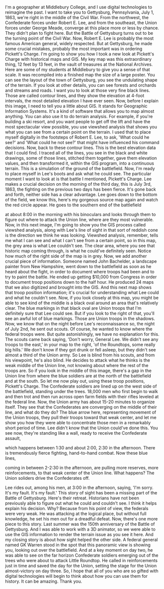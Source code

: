 
I&#39;m a geographer at Middlebury College,
and I use digital technologies
to reimagine the past.
I want to take you to Gettysburg, Pennsylvania,
July 1, 1863,
we&#39;re right in the middle of the Civil War.
From the northwest,
the Confederate forces
under Robert E. Lee,
and from the southeast,
the Union forces under George Meade,
converge at this place
more or less by chance.
They didn&#39;t plan to fight here.
But the Battle of Gettysburg turns out
to be the turning point of the Civil War.
Now, Robert E. Lee is probably
the most famous American general,
widely respected.
But at Gettysburg,
he made some crucial mistakes,
probably the most important
was in ordering Pickett&#39;s Charge.
I&#39;m going to show you
how I took a new look at Pickett&#39;s Charge
with historical maps and GIS.
My key map was this extraordinary thing,
12 feet by 13 feet,
in the vault of treasures at the National Archives.
Here are some of my students at Middlebury
to give you a sense of that scale.
It was recompiled into a finished map
the size of a large poster.
You can see the layout of the town of Gettysburg,
you see the undulating shape of the terrain.
If you look at other details,
you can see forests and orchards and streams and roads.
I want you to look at those very fine black lines.
Those are called contour lines,
and they show the elevation at 4-foot intervals,
the most detailed elevation I have ever seen.
Now, before I explain this image,
I need to tell you a little about GIS.
It stands for Geographic Information Systems.
It&#39;s a kind of software
that allows you to map almost anything.
You can also use it to do terrain analysis.
For example, if you&#39;re building a ski resort,
and you want people to get off the lift
and have the most spectacular view possible,
you use viewshed analysis
that shows you what you can see
from a certain point on the terrain.
I used that to place myself digitally
in the footsteps of Robert E. Lee,
to ask, &#39;What could he see?&#39;
and &#39;What could he not see?&#39;
that might have influenced his command decisions.
Now, back to these contour lines.
This is the best elevation data that I could find.
I traced all of the lines,
you see in the black and white drawings,
some of those lines,
stitched them together,
gave them elevation values,
and then transformed it, within the GIS program,
into a continuous terrain.
This is a simulation of the ground of the battlefield.
Now, I&#39;m ready to place myself in Lee&#39;s boots
and ask what he could see.
The particular moment I want to look at
is that battle I mentioned, Pickett&#39;s Charge.
Lee makes a crucial decision
on the morning of the third day,
this is July 3rd, 1863,
the fighting on the previous two days has been fierce.
It&#39;s gone back and forth,
neither side has a clear advantage.
Lee goes down to the bottom of the field,
we know this,
here&#39;s my gorgeous source map again
and watch the red circle appear.
He goes to the southern end of the battlefield

at about 8:00 in the morning
with his binoculars
and looks through them
to figure out where to attack the Union line,
where are they most vulnerable.
Now, in this next image,
I&#39;m going to show you the GIS process
called viewshed analysis,
along with Lee&#39;s line of sight
in that sort of reddish cone
is the direction we think he was looking.
Viewshed analysis, remember, tells me what I can see
and what I can&#39;t see
from a certain point,
so in this map,
the grey area is what Lee couldn&#39;t see.
The clear area, where you see that historic map coming through,
is what he could&#39;ve definitely seen.
Notice how much of the right side of the map is in grey.
Now, we add another crucial piece of information.
Someone named John Bachelder,
a landscape painter from New Hampshire,
went down to the battlefield
as soon as he heard about the fight,
in order to document where troops had been
and to try to paint the battle.
He ended up getting $10,000 from Congress
in order to document troop positions
down to the half hour.
He produced 24 maps
that we also digitized
and brought into the GIS.
And this next map shows that troop position information;
it&#39;s crucial for understanding
what Lee could and what he couldn&#39;t see.
Now, if you look closely at this map,
you might be able to see
kind of the middle
is a black oval around an area that&#39;s relatively clear.
The blue markings in that black oval
are Union troops that I&#39;m definitely sure that Lee could see.
But if you look to the right of that,
you&#39;ll see an awful lot of blue markings.
Those are Union troops in the shadows.
Now, we know that on the night before Lee&#39;s reconnaissance
so, the night of July 2nd, he sent out scouts.
Of course, he wanted to know where the federal troops were.
But quite astonishingly,
we have no explanation for this.
The scouts came back saying,
&#39;Don&#39;t worry, General Lee.
We didn&#39;t see any troops to the east,&#39;
in your map to the right,
&#39;of the Roundtops, some really big hills.&#39;
We don&#39;t know if they got drunk or fell asleep,
but they didn&#39;t see almost a third of the Union army.
So Lee is blind from his scouts,
and from his viewpoint, he&#39;s also blind.
He decides to attack
what he thinks is the weak middle of the Union line,
not knowing about where the rest of the troops are.
So if you look in the middle of this image,
there&#39;s a gap in the Union line
from where the blue soldiers
are at the north of the battlefield and at the south.
So let me now play out,
using these troop positions,
Pickett&#39;s Charge.
The Confederate soldiers are lined up
on the west side of the battlefield,
standing under the trees.
18,000 men who first begin to walk and then trot
and then run across open farm fields
with their rifles leveled at the federal line.
Now, the Union army has about 15-20 minutes to organize itself.
They see that the Confederates are converging
on the middle of their line,
and what do they do?
The blue arrow here, representing movement of the Union troops,
they pull their troops toward that weak center,
and let me show you how they were able
to concentrate those men in a remarkably short period of time.
Lee didn&#39;t know that the Union could&#39;ve done this.
You see now, they&#39;re standing like a wall,
ready to receive the Confederate assault,

which happens between 1:30 and about 2:00, 2:30 in the afternoon.
There is tremendously fierce fighting,
hand-to-hand combat.
Now these blue lines,

coming in between 2-2:30 in the afternoon,
are pulling more reserves, more reinforcements,
to that weak center of the Union line.
What happens?
The Union soliders drive the Confederates off.

Lee rides out, among his men, at 3:00 in the afternoon,
saying, &#39;I&#39;m sorry. It&#39;s my fault. It&#39;s my fault.&#39;
This story of sight has been a missing part
of the Battle of Gettysburg.
Here&#39;s their retreat.
Historians have not been previously able
to figure out what he could and couldn&#39;t see.
I think it helps explain his decision.
Why? Because from his point of view,
the federals were very weak.
He was attacking at the logical place,
but without full knowledge,
he set his men out for a dreadful defeat.
Now, there&#39;s one more piece to this story.
Last summer was the 150th anniversary
of the Battle of Gettysburg.
And I was able to work with a 3D animator,
so we were able to use the GIS information
to render the terrain issue as you see it here.
And my closing story is about how sight helped the other side.
A federal general named GK Warren
stood in the spot that this panoramic view is showing you,
looking out over the battlefield.
And at a key moment on day two,
he was able to see on the far horizon
Confederate soldiers emerging out of the trees
who were about to attack Little Roundtop.
He called in reinforcements just in time
and saved the day for the Union,
setting the stage for the Union almost-victory on day three.
So, I hope that all of you who are so gifted
with digital technologies
will begin to think about how you can use them for history.
It can be amazing.
Thank you.
